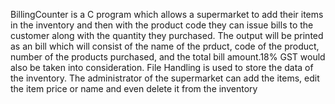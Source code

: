 BillingCounter is a C program which allows a supermarket to add their items in the inventory and then with the product code they can issue bills to the customer along with the quantity they purchased. The output will be printed as an bill which will consist of the name of the prduct, code of the product, number of the products purchased, and the total bill amount.18% GST would also be taken into consideration.
File Handling is used to store the data of the inventory. The administrator of the supermarket can add the items, edit the item price or name and even delete it from the inventory
